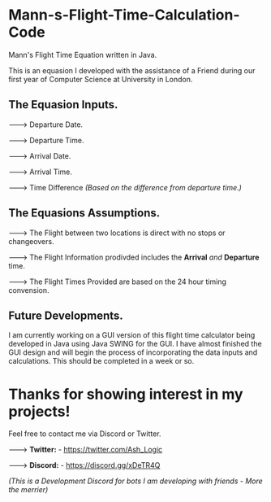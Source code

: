 # Mann-s-Flight-Time-Calculation-Code
Mann's Flight Time Equation written in Java.

This is an equasion I developed with the assistance of a Friend during our first year of Computer Science at University in London.

## The Equasion Inputs.

---> Departure Date.

---> Departure Time.

---> Arrival Date.

---> Arrival Time. 

---> Time Difference *(Based on the difference from departure time.)*


## The Equasions Assumptions.

---> The Flight between two locations is direct with no stops or changeovers.

---> The Flight Information prodivded includes the **Arrival** _and_ **Departure** time.

---> The Flight Times Provided are based on the 24 hour timing convension.


## Future Developments. 
I am currently working on a GUI version of this flight time calculator being developed in Java using Java SWING for the GUI.
I have almost finished the GUI design and will begin the process of incorporating the data inputs and calculations. 
This should be completed in a week or so.

# Thanks for showing interest in my projects!
Feel free to contact me via Discord or Twitter. 

---> **Twitter:** - https://twitter.com/Ash_Logic

---> **Discord:** - https://discord.gg/xDeTR4Q 

_(This is a Development Discord for bots I am developing with friends - More the merrier)_
